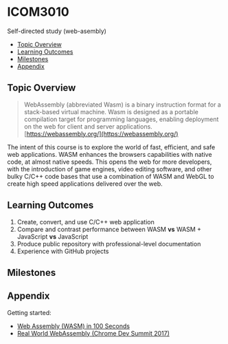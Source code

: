 # ICOM3010
Self-directed study (web-asembly)

 - [Topic Overview](#topic-overview)
 - [Learning Outcomes](#learning-outcomes)
 - [Milestones](#milestones)
 - [Appendix](#appendix)

## Topic Overview
 > WebAssembly (abbreviated Wasm) is a binary instruction format for a stack-based virtual machine. Wasm is designed as a portable compilation target for programming languages, enabling deployment on the web for client and server applications.
[https://webassembly.org/](https://webassembly.org/)

The intent of this course is to explore the world of fast, efficient, and safe web applications. WASM enhances the browsers capabilities with native code, at almost native speeds. This opens the web for more developers, with the introduction of game engines, video editing software, and other bulky C/C++ code bases that use a combination of WASM and WebGL to create high speed applications delivered over the web.

## Learning Outcomes
 1. Create, convert, and use C/C++ web application
 2. Compare and contrast performance between WASM **vs** WASM + JavaScript **vs** JavaScript
 3. Produce public repository with professional-level documentation
 4. Experience with GitHub projects

## Milestones

## Appendix
Getting started:
 - [Web Assembly (WASM) in 100 Seconds](https://www.youtube.com/watch?v=cbB3QEwWMlA)
 - [Real World WebAssembly (Chrome Dev Summit 2017)](https://www.youtube.com/watch?v=PpuAqLCraAQ)
